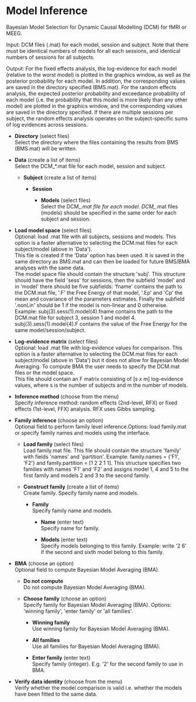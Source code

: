 # Model Inference  
Bayesian Model Selection for Dynamic Causal Modelling (DCM) for fMRI or MEEG.  
  
Input: DCM files (.mat) for each model, session and subject. Note that there must be identical numbers of models for all each sessions, and identical numbers of sessions for all subjects.   
  
Output: For the fixed effects analysis, the log-evidence for each model (relative to the worst model) is plotted in the graphics window, as well as the posterior probability for each model. In addition, the corresponding values are saved in the directory specified (BMS.mat). For the random effects analysis, the expected posterior probability and exceedance probability of each model (i.e. the probability that this model is more likely than any other model) are plotted in the graphics window, and the corresponding values are saved in the directory specified. If there are multiple sessions per subject, the random effects analysis operates on the subject-specific sums of log evidences across sessions.  

* **Directory** (select files)  
Select the directory where the files containing the results from BMS (BMS.mat) will be written.  

* **Data** (create a list of items)  
Select the DCM_*.mat file for each model, session and subject.  

    * **Subject** (create a list of items)  
      

        * **Session**   
          

            * **Models** (select files)  
            Select the DCM_*.mat file for each model. DCM_*.mat files (models) should be specified in the same order for each subject and session.  

* **Load model space** (select files)  
Optional: load .mat file with all subjects, sessions and models. This option is a faster alternative to selecting the DCM.mat files for each subject/model (above in 'Data').  
This file is created if the 'Data' option has been used. It is saved in the same directory as BMS.mat and can then be loaded for future BMS/BMA analyses with the same data.  
The model space file should contain the structure 'subj'. This structure should have the field 'sess' for sessions, then the subfield 'model' and in 'model' there should be five subfields: 'fname' contains the path to the DCM.mat file, '.F' the Free Energy of that model, '.Ep' and 'Cp' the mean and covariance of the parameters estimates. Finally the subfield '.nonLin' should be 1 if the model is non-linear and 0 otherwise.  
Example: subj(3).sess(1).model(4).fname contains the path to the DCM.mat file for subject 3, session 1 and model 4. subj(3).sess(1).model(4).F contains the value of the Free Energy for the same model/session/subject.  

* **Log-evidence matrix** (select files)  
Optional: load .mat file with log-evidence values for comparison. This option is a faster alternative to selecting the DCM.mat files for each subject/model (above in 'Data') but it does not allow for Bayesian Model Averaging. To compute BMA the user needs to specify the DCM.mat files or the model space.   
This file should contain an F matrix consisting of [s x m] log-evidence values, where s is the number of subjects and m the number of models.  

* **Inference method** (choose from the menu)  
Specify inference method: random effects (2nd-level, RFX) or fixed effects (1st-level, FFX) analysis. RFX uses Gibbs sampling.  

* **Family inference** (choose an option)  
Optional field to perform family level inference.Options: load family.mat or specify family names and models using the interface.  

    * **Load family** (select files)  
    Load family.mat file. This file should contain the structure 'family' with fields 'names' and 'partition'. Example: family.names = {'F1', 'F2'} and family.partition = [1 2 2 1 1].  This structure specifies two families with names 'F1' and 'F2' and assigns model 1, 4 and 5 to the first family and models 2 and 3 to the second family.  

    * **Construct family** (create a list of items)  
    Create family. Specify family name and models.  

        * **Family**   
        Specify family name and models.  

            * **Name** (enter text)  
            Specify name for family.  

            * **Models** (enter text)  
            Specify models belonging to this family. Example: write '2 6' if the second and sixth model belong to this family.  

* **BMA** (choose an option)  
Optional field to compute Bayesian Model Averaging (BMA).  

    * **Do not compute**   
    Do not compute Bayesian Model Averaging (BMA).  

    * **Choose family** (choose an option)  
    Specify family for Bayesian Model Averaging (BMA). Options: 'winning family', 'enter family' or 'all families'.  

        * **Winning family**   
        Use winning family for Bayesian Model Averaging (BMA).  

        * **All families**   
        Use all families for Bayesian Model Averaging (BMA).  

        * **Enter family** (enter text)  
        Specify family (integer). E.g. '2' for the second family to use in BMA.   

* **Verify data identity** (choose from the menu)  
Verify whether the model comparison is valid i.e. whether the models have been fitted to the same data.  
